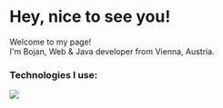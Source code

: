 <h1>Hey, nice to see you!</h1>

Welcome to my page! <br>
I'm Bojan, Web & Java developer from  Vienna, Austria.

<h3>Technologies I use:</h3>

<img src="https://github-readme-stats.vercel.app/api?username=bojantrb&&show_icons=true&title_color=ffffff&icon_color=bb2acf&text_color=daf7dc&bg_color=151515">
